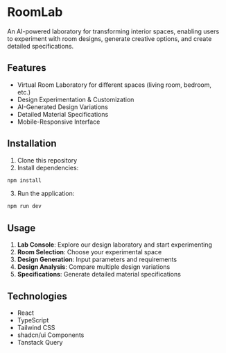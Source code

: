 
# RoomLab

An AI-powered laboratory for transforming interior spaces, enabling users to experiment with room designs, generate creative options, and create detailed specifications.

## Features

- Virtual Room Laboratory for different spaces (living room, bedroom, etc.)
- Design Experimentation & Customization
- AI-Generated Design Variations
- Detailed Material Specifications
- Mobile-Responsive Interface

## Installation

1. Clone this repository
2. Install dependencies:
```bash
npm install
```

3. Run the application:
```bash
npm run dev
```

## Usage

1. **Lab Console**: Explore our design laboratory and start experimenting
2. **Room Selection**: Choose your experimental space
3. **Design Generation**: Input parameters and requirements
4. **Design Analysis**: Compare multiple design variations
5. **Specifications**: Generate detailed material specifications

## Technologies

- React
- TypeScript
- Tailwind CSS
- shadcn/ui Components
- Tanstack Query
